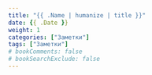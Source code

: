 ```yaml
---
title: "{{ .Name | humanize | title }}"
date: {{ .Date }}
weight: 1
categories: ["Заметки"]
tags: ["Заметки"]
# bookComments: false
# bookSearchExclude: false
---
```

